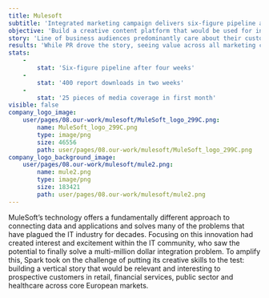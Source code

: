 ```yaml
---
title: Mulesoft
subtitle: 'Integrated marketing campaign delivers six-figure pipeline and 400 downloads in four weeks'
objective: 'Build a creative content platform that would be used for integrated marketing initiatives, from PR through to sales enablement, to highlight the true cost of the disconnect between data and systems.'
story: 'Line of business audiences predominantly care about their customers’ concerns, while the C-Suite is clearly interested in anything impacting the bottom line. To tap into this, Spark and MuleSoft created a consumer research project – engaging MuleSoft’s prospects by sharing their customers’ insights on the impact of a disconnected experience and ultimately demonstrating the business need to better connect applications. Spark built a vertical campaign, with the storyboard and research questions carefully tailored for each audience. For example, the healthcare story focused on how patient outcomes or care had been impacted by lack of integration; for banking the story focused on how consumers would welcome Facebook or other market disruptors entering the industry; and for insurance the research revealed that consumers were prepared to share data in return for a more personalised experience. Spark created five individual press releases and a pan-European report.'
results: 'While PR drove the story, seeing value across all marketing channels was key. The integrated marketing campaign was extremely successful: with the report downloaded over 400 times in two weeks. There were 700 registrations for the accompanying webinar, while MuleSoft presented the content at all of its flagship European events following the launch. Spark secured 25 pieces of UK media coverage in the first month, reaching a mix of enterprise IT and vertical titles including _diginomica_, _IT Pro_, _Business Insider_, _Internet Retailing_, _Post Magazine_, _FSTech_, _Financial IT_ and _LocalGov_. By providing insight directly from customers through consumer research, MuleSoft has a powerful tool for engagement that will be used in a number of different marketing campaigns in retail, insurance, banking, public sector and healthcare. After just four weeks the campaign has already generated a six-figure pipeline.'
stats:
    -
        stat: 'Six-figure pipeline after four weeks'
    -
        stat: '400 report downloads in two weeks'
    -
        stat: '25 pieces of media coverage in first month'
visible: false
company_logo_image:
    user/pages/08.our-work/mulesoft/MuleSoft_logo_299C.png:
        name: MuleSoft_logo_299C.png
        type: image/png
        size: 46556
        path: user/pages/08.our-work/mulesoft/MuleSoft_logo_299C.png
company_logo_background_image:
    user/pages/08.our-work/mulesoft/mule2.png:
        name: mule2.png
        type: image/png
        size: 183421
        path: user/pages/08.our-work/mulesoft/mule2.png
---
```


MuleSoft’s technology offers a fundamentally different approach to connecting data and applications and solves many of the problems that have plagued the IT industry for decades. Focusing on this innovation had created interest and excitement within the IT community, who saw the potential to finally solve a multi-million dollar integration problem. To amplify this, Spark took on the challenge of putting its creative skills to the test: building a vertical story that would be relevant and interesting to prospective customers in retail, financial services, public sector and healthcare across core European markets.
